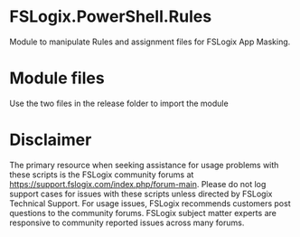 # FSLogix.PowerShell.Rules

Module to manipulate Rules and assignment files for FSLogix App Masking.

# Module files

Use the two files in the release folder to import the module

# Disclaimer

The primary resource when seeking assistance for usage problems with these scripts is the FSLogix community forums at https://support.fslogix.com/index.php/forum-main. Please do not log support cases for issues with these scripts unless directed by FSLogix Technical Support. For usage issues, FSLogix recommends customers post questions to the community forums. FSLogix subject matter experts are responsive to community reported issues across many forums.
